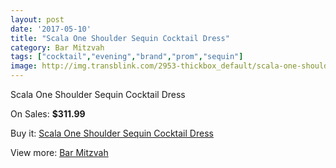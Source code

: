 ```yaml
---
layout: post
date: '2017-05-10'
title: "Scala One Shoulder Sequin Cocktail Dress"
category: Bar Mitzvah
tags: ["cocktail","evening","brand","prom","sequin"]
image: http://img.transblink.com/2953-thickbox_default/scala-one-shoulder-sequin-cocktail-dress.jpg
---
```

Scala One Shoulder Sequin Cocktail Dress

On Sales: **$311.99**
<a href="https://www.transblink.com/en/bar-mitzvah/938-scala-one-shoulder-sequin-cocktail-dress.html"><amp-img layout="responsive" width="600" height="600" src="//img.transblink.com/2953-thickbox_default/scala-one-shoulder-sequin-cocktail-dress.jpg" alt="Scala One Shoulder Sequin Cocktail Dress 0" /></a>
<a href="https://www.transblink.com/en/bar-mitzvah/938-scala-one-shoulder-sequin-cocktail-dress.html"><amp-img layout="responsive" width="600" height="600" src="//img.transblink.com/2956-thickbox_default/scala-one-shoulder-sequin-cocktail-dress.jpg" alt="Scala One Shoulder Sequin Cocktail Dress 1" /></a>
<a href="https://www.transblink.com/en/bar-mitzvah/938-scala-one-shoulder-sequin-cocktail-dress.html"><amp-img layout="responsive" width="600" height="600" src="//img.transblink.com/2955-thickbox_default/scala-one-shoulder-sequin-cocktail-dress.jpg" alt="Scala One Shoulder Sequin Cocktail Dress 2" /></a>
<a href="https://www.transblink.com/en/bar-mitzvah/938-scala-one-shoulder-sequin-cocktail-dress.html"><amp-img layout="responsive" width="600" height="600" src="//img.transblink.com/2954-thickbox_default/scala-one-shoulder-sequin-cocktail-dress.jpg" alt="Scala One Shoulder Sequin Cocktail Dress 3" /></a>

Buy it: [Scala One Shoulder Sequin Cocktail Dress](https://www.transblink.com/en/bar-mitzvah/938-scala-one-shoulder-sequin-cocktail-dress.html "Scala One Shoulder Sequin Cocktail Dress")

View more: [Bar Mitzvah](https://www.transblink.com/en/2-bar-mitzvah "Bar Mitzvah")